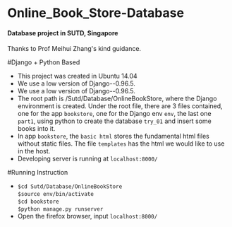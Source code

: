 # Online_Book_Store-Database
<h4>Database project in SUTD, Singapore</h4>
Thanks to Prof Meihui Zhang's kind guidance.
  
#Django + Python Based
* This project was created in Ubuntu 14.04
* We use a low version of Django--0.96.5.
* We use a low version of Django--0.96.5. 
* The root path is /Sutd/Database/OnlineBookStore, where the Django environment is created. Under the root file, there are 3 files contained, one for the app `bookstore`, one for the Django env `env`, the last one `part1`, using python to create the database `try_01` and insert some books into it.
* In app `bookstore`, the `basic html` stores the fundamental html files without static files. The file `templates` has the html we would like to use in the host.
* Developing server is running at `localhost:8000/`
  
#Running Instruction
* ```$cd Sutd/Database/OnlineBookStore```<br>
  ```$source env/bin/activate```<br>
  ```$cd bookstore```<br>
  ```$python manage.py runserver```<br>
* Open the firefox browser, input `localhost:8000/`
